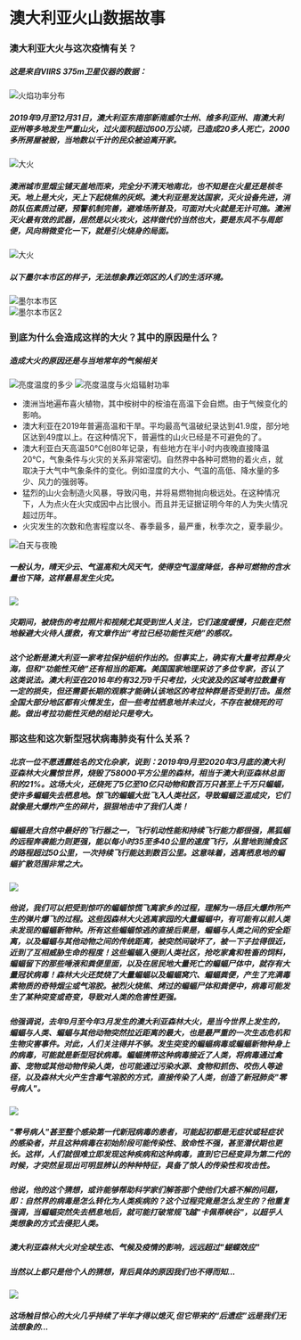 # 澳大利亚火山数据故事
### 澳大利亚大火与这次疫情有关？

##### 这是来自VIIRS 375m卫星仪器的数据：

![火焰功率分布](https://gitee.com/lian_dan_qi/aodaliyadahuoshujufenxi/blob/master/images/%E7%81%AB%E7%84%B0%E8%BE%90%E5%B0%84%E5%8A%9F%E7%8E%87%E5%9C%A8%E5%9C%B0%E5%9B%BE%E4%B8%8A%E7%9A%84%E5%88%86%E5%B8%83.png)

##### 2019年9月至12月31日，澳大利亚东南部新南威尔士州、维多利亚州、南澳大利亚州等多地发生严重山火，过火面积超过600万公顷，已造成20多人死亡，2000多所房屋被毁，当地数以千计的民众被迫离开家。

![大火](https://gitee.com/lian_dan_qi/aodaliyadahuoshujufenxi/blob/master/images/%E5%A4%A7%E7%81%AB.jpg)

##### 澳洲城市里烟尘铺天盖地而来，完全分不清天地南北，也不知是在火星还是核冬天。地上是大火，天上下起烧焦的灰烬。澳大利亚是发达国家，灭火设备先进，消防队伍素质过硬，预警机制完善，避难场所普及，可面对大火就是无计可施。澳洲灭火最有效的武器，居然是以火攻火，这样做代价当然也大，要是东风不与周郎便，风向稍微变化一下，就是引火烧身的局面。

![大火](https://gitee.com/lian_dan_qi/aodaliyadahuoshujufenxi/blob/master/images/%E7%9B%B4%E5%8D%87%E6%9C%BA.png)

##### 以下墨尔本市区的样子，无法想象靠近郊区的人们的生活环境。
![墨尔本市区](https://gitee.com/lian_dan_qi/aodaliyadahuoshujufenxi/blob/master/images/%E5%A2%A8%E5%B0%94%E6%9C%AC%E5%B8%82%E5%8C%BA.webp)  
![墨尔本市区2](https://gitee.com/lian_dan_qi/aodaliyadahuoshujufenxi/blob/master/images/%E5%A2%A8%E5%B0%94%E6%9C%AC%E5%B8%82%E5%8C%BA2.webp)

### 到底为什么会造成这样的大火？其中的原因是什么？
##### 造成大火的原因还是与当地常年的气候相关
![亮度温度的多少](https://gitee.com/lian_dan_qi/aodaliyadahuoshujufenxi/blob/master/images/%E4%BA%AE%E5%BA%A6%E6%B8%A9%E5%BA%A6%E7%9A%84%E5%A4%9A%E5%B0%91.png)
![亮度温度与火焰辐射功率](https://gitee.com/lian_dan_qi/aodaliyadahuoshujufenxi/blob/master/images/%E4%BA%AE%E5%BA%A6%E6%B8%A9%E5%BA%A6%E4%B8%8E%E7%81%AB%E7%84%B0%E8%BE%90%E5%B0%84%E5%8A%9F%E7%8E%87%E7%9A%84%E5%85%B3%E7%B3%BB.png)  

- 澳洲当地遍布喜火植物，其中桉树中的桉油在高温下会自燃。由于气候变化的影响。
- 澳大利亚在2019年普遍高温和干旱。平均最高气温破纪录达到41.9度，部分地区达到49度以上。在这种情况下，普遍性的山火已经是不可避免的了。
- 澳大利亚白天高温50°C创80年记录，有些地方在半小时内夜晚直接降温20°C，气象条件与火灾的关系非常密切。自然界中各种可燃物的着火点，就取决于大气中气象条件的变化。例如湿度的大小、气温的高低、降水量的多少、风力的强弱等。
- 猛烈的山火会制造火风暴，导致闪电，并将易燃物抛向极远处。在这种情况下，人为点火在火灾成因中占比很小。而且并无证据证明今年的人为失火情况超过历年。  
- 火灾发生的次数和危害程度以冬、春季最多，最严重，秋季次之，夏季最少。  

![白天与夜晚](https://gitee.com/lian_dan_qi/aodaliyadahuoshujufenxi/blob/master/images/%E4%BA%AE%E5%BA%A6%E4%B8%8E%E7%99%BD%E5%A4%A9%E5%A4%9C%E6%99%9A%E7%9A%84%E5%85%B3%E7%B3%BB.png)  

##### 一般认为，晴天少云、气温高和大风天气，使得空气湿度降低，各种可燃物的含水量也下降，这样最易发生火灾。

![ ](https://gitee.com/lian_dan_qi/aodaliyadahuoshujufenxi/blob/master/images/%E8%80%83%E6%8B%89.png)
##### 灾期间，被烧伤的考拉照片和视频尤其受到世人关注，它们速度缓慢，只能在茫然地躲避大火待人援救，有文章作出“考拉已经功能性灭绝”的感叹。
##### 这个论断是澳大利亚一家考拉保护组织作出的。但事实上，确实有大量考拉葬身火海，但和“功能性灭绝”还有相当的距离。美国国家地理采访了多位专家，否认了这类说法。澳大利亚在2016年约有32万9千只考拉，火灾波及的区域考拉数量有一定的损失，但还需要长期的观察才能确认该地区的考拉种群是否受到打击。虽然全国大部分地区都有火情发生，但一些考拉栖息地并未过火，不存在被烧死的可能。做出考拉功能性灭绝的结论只是夸大。

### 那这些和这次新型冠状病毒肺炎有什么关系？
##### 北京一位不愿透露姓名的文化杂家，说到：2019年9月至2020年3月底的澳大利亚森林大火震惊世界，烧毁了58000平方公里的森林，相当于澳大利亚森林总面积的21%。这场大火，还烧死了5亿至10亿只动物和数百万只甚至上千万只蝙蝠，使许多蝙蝠失去栖息地。惊飞的蝙蝠大批飞入人类社区，导致蝙蝠泛滥成灾，它们就像是大爆炸产生的碎片，狠狠地击中了我们人类！
##### 蝙蝠是大自然中最好的飞行器之一，飞行机动性能和持续飞行能力都很强，黑狐蝠的远程奔袭能力则更强，能以每小时35至多40公里的速度飞行，从营地到捕食区的路程超过50公里，一次持续飞行能达到数百公里。这意味着，逃离栖息地的蝙蝠扩散范围非常之大。
![](https://gitee.com/lian_dan_qi/aodaliyadahuoshujufenxi/blob/master/images/%E8%9D%99%E8%9D%A0.jpeg)  
##### 他说，我们可以把受到惊吓的蝙蝠惊慌飞离家乡的过程，理解为一场巨大爆炸所产生的弹片爆飞的过程。这些因森林大火逃离家园的大量蝙蝠中，有可能有以前人类未发现的蝙蝠新物种。所有这些蝙蝠惊逃的直接后果是，蝙蝠与人类之间的安全距离，以及蝙蝠与其他动物之间的传统距离，被突然间破坏了，被一下子拉得很近，近到了互相威胁生命的程度！这些蝙蝠入侵到人类社区，抢吃家禽和牲畜的饲料，蝙蝠留下的那些唾液和粪便里面，以及在居民地大量死亡的蝙蝠尸体中，就存有大量冠状病毒！森林大火还焚烧了大量蝙蝠以及蝙蝠窝穴、蝙蝠粪便，产生了充满毒素物质的奇特烟尘或气溶胶。被烈火烧焦、烤过的蝙蝠尸体和粪便中，病毒可能发生了某种突变或奇变，导致对人类的危害性更强。
##### 他强调说，去年9月至今年3月发生的澳大利亚森林大火，是当今世界上发生的，蝙蝠与人类、蝙蝠与其他动物突然拉近距离的最大，也是最严重的一次生态危机和生物灾害事件。对此，人们关注得并不够。发生突变的蝙蝠病毒或蝙蝠新物种身上的病毒，可能就是新型冠状病毒。蝙蝠携带这种病毒接近了人类，将病毒通过禽畜、宠物或其他动物传染人类，也可能通过污染水源、食物和抓伤、咬伤人等途径，以及森林大火产生含毒气溶胶的方式，直接传染了人类，创造了新冠肺炎"零号病人"。
![](https://gitee.com/lian_dan_qi/aodaliyadahuoshujufenxi/blob/master/images/%E8%A2%8B%E9%BC%A0&%E8%9D%99%E8%9D%A0.jpeg)
##### "零号病人"甚至整个感染第一代新冠病毒的患者，可能起初都是无症状或轻症状的感染者，并且这种病毒在初始阶段可能传染性、致命性不强，甚至潜伏期也更长。这样，人们就很难立即发现这种疾病和这种病毒，直到它已经变异为第二代的时候，才突然呈现出可明显辨认的种种特征，具备了惊人的传染性和攻击性。
##### 他说，他的这个猜想，或许能够帮助科学家们解答那个使他们大惑不解的问题，即：自然界的病毒是怎么转化为人类疾病的？这个过程究竟是怎么发生的？他重复强调，当蝙蝠突然失去栖息地后，就可能打破常规飞越"卡佩蒂峡谷"，以超乎人类想象的方式去侵犯人类。
##### 澳大利亚森林大火对全球生态、气候及疫情的影响，远远超过"蝴蝶效应"
##### 当然以上都只是他个人的猜想，背后具体的原因我们也不得而知...
![](https://gitee.com/lian_dan_qi/aodaliyadahuoshujufenxi/blob/master/images/%E5%93%80%E6%82%BC%E7%9A%84%E4%BA%BA%E4%BB%AC.jpg)
##### 这场触目惊心的大火几乎持续了半年才得以熄灭,但它带来的“后遗症”远是我们无法想象的...